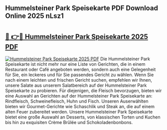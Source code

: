 ## Hummelsteiner Park Speisekarte PDF Download Online 2025 nLsz1

# <h2><a href="http://gcb9kh9.nevu.top/?p=Hummelsteiner+Park+Speisekarte">🔗 👉🔴 Hummelsteiner Park Speisekarte 2025 PDF</a></h2>

[![Hummelsteiner Park Speisekarte 2025 PDF](https://i.imgur.com/dBaPXMq.png)](http://gcb9kh9.nevu.top/?p=Hummelsteiner+Park+Speisekarte)
Die Hummelsteiner Park Speisekarte ist nicht mehr nur eine Liste von Gerichten, die in einem Restaurant oder Café angeboten werden, sondern auch eine Gelegenheit für Sie, ein leckeres und für Sie passendes Gericht zu wählen. Wenn Sie nach einem leichten und frischen Gericht suchen, empfehlen wir Ihnen, unsere Salate aus unserem Salatbereich auf der Hummelsteiner Park Speisekarte zu probieren. Für diejenigen, die Fleisch bevorzugen, bieten wir eine Auswahl an Gerichten auf der Hummelsteiner Park Speisekarte an: Rindfleisch, Schweinefleisch, Huhn und Fisch. Unseren Auserwählten bieten wir Gourmet-Gerichte wie Schaschlik und Steak an, die auf einem alten Feuer zubereitet werden. Unsere Hummelsteiner Park Speisekarte bietet eine große Auswahl an Desserts, von klassischen Torten und Kuchen bis hin zu exquisiten Crème Brûlée und Schokoladenbonbons.
